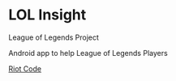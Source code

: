 # LOL Insight
League of Legends Project

Android app to help League of Legends Players

<a href="riot.txt">Riot Code</a>
